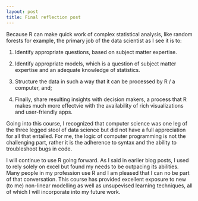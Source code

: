 ```yaml
---
layout: post
title: Final reflection post
---
```


Because R can make quick work of complex statistical analysis, like random forests for example, the primary job of the data scientist as I see it is to:

1) Identify appropriate questions, based on subject matter expertise.

2) Identify appropriate models, which is a question of subject matter expertise and an adequate knowledge of statistics.

3) Structure the data in such a way that it can be processed by R / a computer, and;

4) Finally, share resulting insights with decision makers, a process that R makes much more effectvie with the availability of rich visualizations and user-friendly apps. 

Going into this course, I recognized that computer science was one leg of the three legged stool of data science but did not have a full appreciation for all that entailed. 
For me, the logic of computer programming is not the challenging part, rather it is the adherence to syntax and the ability to troubleshoot bugs in code. 

I will continue to use R going forward. As I said in earlier blog posts, I used to rely solely on excel but found my needs to be outpacing its abilities. Many people in my profession use R and I am pleased that I can no be part of that conversation. This course has provided excellent exposure to new (to me) non-linear modelling as well as unsupevised learning techniques, all of which I will incorporate into my future work.

